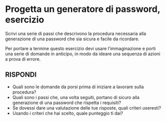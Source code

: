 # Progetta un generatore di password, esercizio

Scrivi una serie di passi che descrivono la procedura necessaria alla generazione di una password che sia sicura e facile da ricordare.

Per portare a termine questo esercizio devi usare l’immaginazione e porti una serie di domande in anticipo, in modo da ideare una sequenza di azioni a prova di errore.

## RISPONDI
- Quali sono le domande da porsi prima di iniziare a lavorare sulla procedura?
- Quali sono i passi che, una volta seguiti, portano di sicuro alla generazione di una password che rispetta i requisiti?
- Se dovessi dare una valutazione delle tue risposte, quali criteri useresti?
- Usando i criteri che hai scelto, quale punteggio ti dai?
